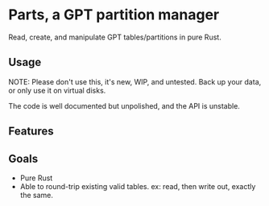 # Parts, a GPT partition manager

Read, create, and manipulate GPT tables/partitions in pure Rust.

## Usage

NOTE: Please don't use this, it's new, WIP, and untested.
Back up your data, or only use it on virtual disks.

The code is well documented but unpolished, and the API is unstable.

## Features

## Goals

* Pure Rust
* Able to round-trip existing valid tables. ex: read, then write out, exactly the same.
